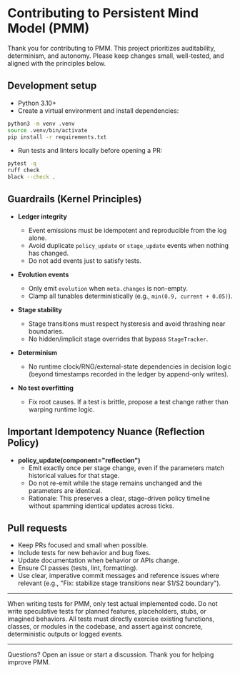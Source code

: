 # Contributing to Persistent Mind Model (PMM)

Thank you for contributing to PMM. This project prioritizes auditability, determinism, and autonomy. Please keep changes small, well-tested, and aligned with the principles below.

## Development setup

- Python 3.10+
- Create a virtual environment and install dependencies:

```bash
python3 -m venv .venv
source .venv/bin/activate
pip install -r requirements.txt
```

- Run tests and linters locally before opening a PR:

```bash
pytest -q
ruff check
black --check .
```

## Guardrails (Kernel Principles)

- __Ledger integrity__
  - Event emissions must be idempotent and reproducible from the log alone.
  - Avoid duplicate `policy_update` or `stage_update` events when nothing has changed.
  - Do not add events just to satisfy tests.

- __Evolution events__
  - Only emit `evolution` when `meta.changes` is non-empty.
  - Clamp all tunables deterministically (e.g., `min(0.9, current + 0.05)`).

- __Stage stability__
  - Stage transitions must respect hysteresis and avoid thrashing near boundaries.
  - No hidden/implicit stage overrides that bypass `StageTracker`.

- __Determinism__
  - No runtime clock/RNG/external-state dependencies in decision logic (beyond timestamps recorded in the ledger by append-only writes).

- __No test overfitting__
  - Fix root causes. If a test is brittle, propose a test change rather than warping runtime logic.

## Important Idempotency Nuance (Reflection Policy)

- __policy_update(component="reflection")__
  - Emit exactly once per stage change, even if the parameters match historical values for that stage.
  - Do not re-emit while the stage remains unchanged and the parameters are identical.
  - Rationale: This preserves a clear, stage-driven policy timeline without spamming identical updates across ticks.

## Pull requests

- Keep PRs focused and small when possible.
- Include tests for new behavior and bug fixes.
- Update documentation when behavior or APIs change.
- Ensure CI passes (tests, lint, formatting).
- Use clear, imperative commit messages and reference issues where relevant (e.g., "Fix: stabilize stage transitions near S1/S2 boundary").

---

When writing tests for PMM, only test actual implemented code. Do not write speculative tests for planned features, placeholders, stubs, or imagined behaviors. All tests must directly exercise existing functions, classes, or modules in the codebase, and assert against concrete, deterministic outputs or logged events.

---

Questions? Open an issue or start a discussion. Thank you for helping improve PMM.


